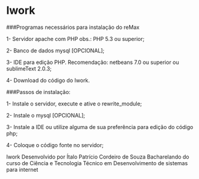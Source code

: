 Iwork
=====

###Programas necessários para instalação do reMax

1- Servidor apache com PHP obs.:  PHP 5.3 ou superior;

2- Banco de dados mysql [OPCIONAL];

3- IDE para edição PHP. Recomendação: netbeans 7.0 ou superior ou sublimeText 2.0.3;

4- Download do código do Iwork.


###Passos de instalação:

1- Instale o servidor, execute e ative o rewrite_module;

2- Instale o mysql [OPCIONAL]; 

3- Instale a IDE ou utilize alguma de sua preferência para edição do código php; 

4- Coloque o código fonte no servidor;



Iwork 
Desenvolvido por Ítalo Patrício Cordeiro de Souza
Bacharelando do curso de Ciência e Tecnologia
Técnico em Desenvolvimento de sistemas para internet
